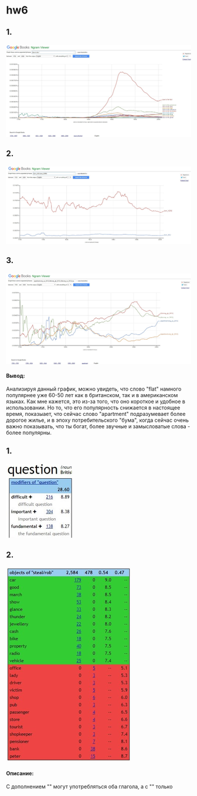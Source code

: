 # hw6
## 1.
### ![](https://github.com/yuliayakovleva/hw6/blob/master/BAaiIscSCIE.jpg)

## 2.
### ![](https://github.com/yuliayakovleva/hw6/blob/master/mXbbipCYafE.jpg)

## 3.
### ![](https://github.com/yuliayakovleva/hw6/blob/master/BuloMOXUBaY.jpg)
#### Вывод:
Анализируя данный график, можно увидеть, что слово "flat" намного популярнее уже 60-50 лет как в британском, так и в американском языках. Как мне кажется, это из-за того, что оно короткое и удобное в использовании. Но то, что его популярность снижается в настоящее время, показыает, что сейчас слово "apartment" подразумевает более дорогое жилье, и в эпоху потребительского "бума", когда сейчас очень важно показывать, что ты богат, более звучные и замысловатые слова - более популярны.

## 1.
### ![](https://github.com/yuliayakovleva/hw6/blob/master/m9aUiNJmOuY.jpg)

## 2.
### ![](https://github.com/yuliayakovleva/hw6/blob/master/-8AU8HjNlOQ.jpg)
#### Описание:
С дополнением "" могут употребляться оба глагола, а с "" только 
